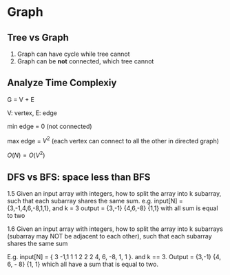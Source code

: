 # Graph

## Tree vs Graph

1. Graph can have cycle while tree cannot
2. Graph can be **not** connected, which tree cannot

## Analyze Time Complexiy

G = V + E

V: vertex, E: edge

min edge = 0 (not connected)

max edge = $V^2$ (each vertex can connect to all the other in directed graph)

$O(N) = O(V^2)$

## DFS vs BFS: space less than BFS

1.5 Given an input array with integers, how to split the array into k subarray, such that each subarray shares the same sum.
e.g. input[N] = {3,-1,4,6,-8,1,1}, and k = 3
     output = {3,-1} {4,6,-8} {1,1} with all sum is equal to two



1.6 Given an input array with integers, how to split the array into k subarrays (subarray may NOT be adjacent to each other), such that each subarray shares the same sum

E.g. input[N] = { 3 -1,1 1 1 2 2 2  4, 6, -8, 1, 1 }. and k == 3.
Output =  {3,-1}   {4, 6, - 8}  {1, 1}  which all have a sum that is equal to two.
